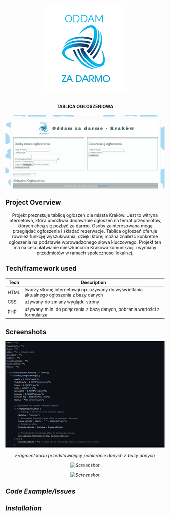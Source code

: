 <h1 align="center">

<br>

<p align="center">
<img src="https://github.com/grochot-agh/final-project-kapibary/blob/main/img/logomaker.png" width = 50% height = 50% alt="Logo">
</p>





</h1>

<h4 align="center">TABLICA OGŁOSZENIOWA</h4>
<p align="center">
    <img src="img/screen aplikacja 1.jpg">
</p>


## Project Overview 
<p align="center">
Projekt preznstuje tablicę ogłoszeń dla miasta Kraków. Jest to witryna internetowa, która umożliwia dodawanie ogłoszeń na 
temat przedmiotów, których chcą się pozbyć za darmo. Osoby zainteresowana mogą przeglądać ogłoszenia i składać rezerwacje. Tablica
ogłoszeń oferuje również funkcję wyszukiwania, dzięki której można znaleźć konkretne ogłoszenia na podstawie wprowadzonego słowa
kluczowego. Projekt ten ma na celu ułatwianie mieszkańcom Krakowa komunikacji i wymiany przedmiotów w ramach społeczności lokalnej.
</p>

## Tech/framework used 

| Tech                                                    | Description                              |
| ------------------------------------------------------- | ---------------------------------------- |
| HTML                          | tworzy stronę internetowąi np. używany do wyświetlania aktualnego ogłoszenia z bazy danych  |
| CSS                           | używany do zmiany wyglądu strony  |
| PHP                           | używany m.in. do połączenia z bazą danych, pobrania wartości z formularza  |


## Screenshots

<p align="center">
    <img src="img/screen aplikacja 2.jpg">
    <i><p align="center" >Fragment kodu przedstawiający pobieranie danych z bazy danych</p>
</p>

<p align="center">
    <img src="" alt="Screenshot">
</p>

<p align="center">
    <img src="" alt="Screenshot">
</p>

## Code Example/Issues


## Installation





